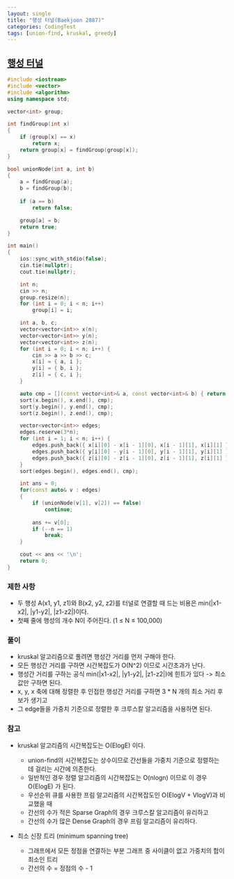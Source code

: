 ```yaml
---
layout: single
title: "행성 터널(Baekjoon 2887)"
categories: CodingTest
tags: [union-find, kruskal, greedy]
---
```


## <a href="https://www.acmicpc.net/problem/2887" target="_blank">행성 터널</a>

```cpp
#include <iostream>
#include <vector>
#include <algorithm>
using namespace std;

vector<int> group;

int findGroup(int x)
{
    if (group[x] == x)
        return x;
    return group[x] = findGroup(group[x]);
}

bool unionNode(int a, int b)
{
    a = findGroup(a);
    b = findGroup(b);
 
    if (a == b)
        return false;

    group[a] = b;
    return true;
}

int main()
{
    ios::sync_with_stdio(false);
    cin.tie(nullptr);
    cout.tie(nullptr);

    int n;
    cin >> n;
    group.resize(n);
    for (int i = 0; i < n; i++)
        group[i] = i;

    int a, b, c;
    vector<vector<int>> x(n);
    vector<vector<int>> y(n);
    vector<vector<int>> z(n);
    for (int i = 0; i < n; i++) {
        cin >> a >> b >> c;
        x[i] = { a, i };
        y[i] = { b, i };
        z[i] = { c, i };
    }

    auto cmp = [](const vector<int>& a, const vector<int>& b) { return a[0] < b[0]; };
    sort(x.begin(), x.end(), cmp);
    sort(y.begin(), y.end(), cmp);
    sort(z.begin(), z.end(), cmp);

    vector<vector<int>> edges;
    edges.reserve(3*n);
    for (int i = 1; i < n; i++) {
        edges.push_back({ x[i][0] - x[i - 1][0], x[i - 1][1], x[i][1] });
        edges.push_back({ y[i][0] - y[i - 1][0], y[i - 1][1], y[i][1] });
        edges.push_back({ z[i][0] - z[i - 1][0], z[i - 1][1], z[i][1] });
    }
    sort(edges.begin(), edges.end(), cmp);

    int ans = 0;
    for(const auto& v : edges)
    {
        if (unionNode(v[1], v[2]) == false)
            continue;
    
        ans += v[0];
        if (--n == 1)
            break;
    }

    cout << ans << '\n';
    return 0;
}
```

### 제한 사항

- 두 행성 A(x1, y1, z1)와 B(x2, y2, z2)를 터널로 연결할 때 드는 비용은 min(|x1-x2|, |y1-y2|, |z1-z2|)이다.
- 첫째 줄에 행성의 개수 N이 주어진다. (1 ≤ N ≤ 100,000)

### 풀이

- kruskal 알고리즘으로 풀려면 행성간 거리를 먼저 구해야 한다.
- 모든 행성간 거리를 구하면 시간복잡도가 O(N^2) 이므로 시간초과가 난다.
- 행성간 거리를 구하는 공식 min(|x1-x2|, |y1-y2|, |z1-z2|)에 힌트가 있다 -> 최소값만 구하면 된다.
- x, y, x 축에 대해 정렬한 후 인접한 행성간 거리를 구하면 3 * N 개의 최소 거리 후보가 생기고
- 그 edge들을 가중치 기준으로 정렬한 후 크루스칼 알고리즘을 사용하면 된다.

### 참고

- kruskal 알고리즘의 시간복잡도는 O(ElogE) 이다.
  - union-find의 시간복잡도는 상수이므로 간선들을 가중치 기준으로 정렬하는 데 걸리는 시간에 의존한다.
  - 일반적인 경우 정렬 알고리즘의 시간복잡도는 O(nlogn) 이므로 이 경우 O(ElogE) 가 된다.
  - 우선순위 큐를 사용한 프림 알고리즘의 시간복잡도인 O(ElogV + VlogV)과 비교했을 때
  - 간선의 수가 적은 Sparse Graph의 경우 크루스칼 알고리즘이 유리하고
  - 간선의 수가 많은 Dense Graph의 경우 프림 알고리즘이 유리하다.

- 최소 신장 트리 (minimum spanning tree)
  - 그래프에서 모든 정점을 연결하는 부분 그래프 중 사이클이 없고 가중치의 합이 최소인 트리
  - 간선의 수 = 정점의 수 - 1
